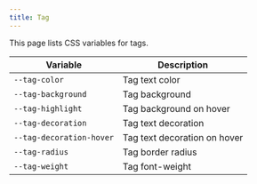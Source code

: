 ```yaml
---
title: Tag
---
```


This page lists CSS variables for tags.

| Variable | Description |
| -------- | -------- |
| `--tag-color` | Tag text color |
| `--tag-background` | Tag background |
| `--tag-highlight` | Tag background on hover |
| `--tag-decoration` | Tag text decoration |
| `--tag-decoration-hover` | Tag text decoration on hover |
| `--tag-radius` | Tag border radius |
| `--tag-weight` | Tag font-weight |